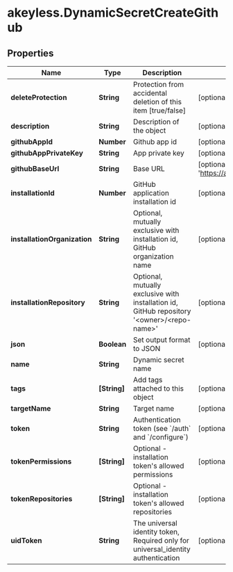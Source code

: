 # akeyless.DynamicSecretCreateGithub

## Properties

Name | Type | Description | Notes
------------ | ------------- | ------------- | -------------
**deleteProtection** | **String** | Protection from accidental deletion of this item [true/false] | [optional] 
**description** | **String** | Description of the object | [optional] 
**githubAppId** | **Number** | Github app id | [optional] 
**githubAppPrivateKey** | **String** | App private key | [optional] 
**githubBaseUrl** | **String** | Base URL | [optional] [default to &#39;https://api.github.com/&#39;]
**installationId** | **Number** | GitHub application installation id | [optional] 
**installationOrganization** | **String** | Optional, mutually exclusive with installation id, GitHub organization name | [optional] 
**installationRepository** | **String** | Optional, mutually exclusive with installation id, GitHub repository &#39;&lt;owner&gt;/&lt;repo-name&gt;&#39; | [optional] 
**json** | **Boolean** | Set output format to JSON | [optional] [default to false]
**name** | **String** | Dynamic secret name | 
**tags** | **[String]** | Add tags attached to this object | [optional] 
**targetName** | **String** | Target name | [optional] 
**token** | **String** | Authentication token (see &#x60;/auth&#x60; and &#x60;/configure&#x60;) | [optional] 
**tokenPermissions** | **[String]** | Optional - installation token&#39;s allowed permissions | [optional] 
**tokenRepositories** | **[String]** | Optional - installation token&#39;s allowed repositories | [optional] 
**uidToken** | **String** | The universal identity token, Required only for universal_identity authentication | [optional] 


